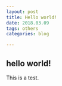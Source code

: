```yaml
---
layout: post
title: Hello world!
date: 2018.03.09
tags: others
categories: blog

---
```


## hello world!

This is a test.
